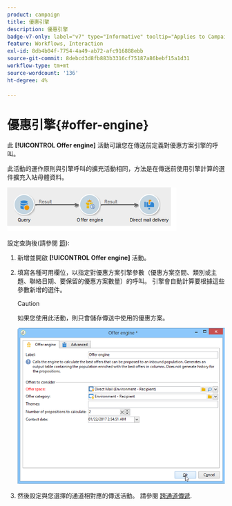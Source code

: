 ```yaml
---
product: campaign
title: 優惠引擎
description: 優惠引擎
badge-v7-only: label="v7" type="Informative" tooltip="Applies to Campaign Classic v7 only"
feature: Workflows, Interaction
exl-id: 8db4b04f-7754-4a49-ab72-afc916888ebb
source-git-commit: 8debcd3d8fb883b3316cf75187a86bebf15a1d31
workflow-type: tm+mt
source-wordcount: '136'
ht-degree: 4%

---
```


# 優惠引擎{#offer-engine}



此 **[!UICONTROL Offer engine]** 活動可讓您在傳送前定義對優惠方案引擎的呼叫。

此活動的運作原則與引擎呼叫的擴充活動相同，方法是在傳送前使用引擎計算的選件擴充入站母體資料。

![](assets/int_offerengine_activity2.png)

設定查詢後(請參閱 [節](query.md)):

1. 新增並開啟 **[!UICONTROL Offer engine]** 活動。
1. 填寫各種可用欄位，以指定對優惠方案引擎參數（優惠方案空間、類別或主題、聯絡日期、要保留的優惠方案數量）的呼叫。 引擎會自動計算要根據這些參數新增的選件。

   >[!CAUTION]
   >
   >如果您使用此活動，則只會儲存傳送中使用的優惠方案。

   ![](assets/int_offerengine_activity1.png)

1. 然後設定與您選擇的通道相對應的傳送活動。 請參閱 [跨通道傳遞](cross-channel-deliveries.md).
